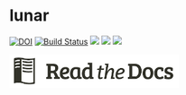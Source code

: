 # lunar

[![DOI](https://zenodo.org/badge/367550995.svg)](https://zenodo.org/badge/latestdoi/367550995)
[![Build Status](https://travis-ci.com/timm/lunar.svg?branch=main)](https://travis-ci.com/timm/lunar)
[![](https://img.shields.io/badge/language-moonscript,bash-orange)](https://moonscript.org/reference/)
![](https://img.shields.io/badge/purpose-ai%20,%20se-blueviolet)
[![](https://img.shields.io/badge/license-mit-lightgrey)](http://github.com/timm/lunar/blob/main/LICENSE.md)<br>

<a href="http://menzies.us/lunar"><img 
   width=300 src="/docs/assets/img/readthedocs.png"></a>
